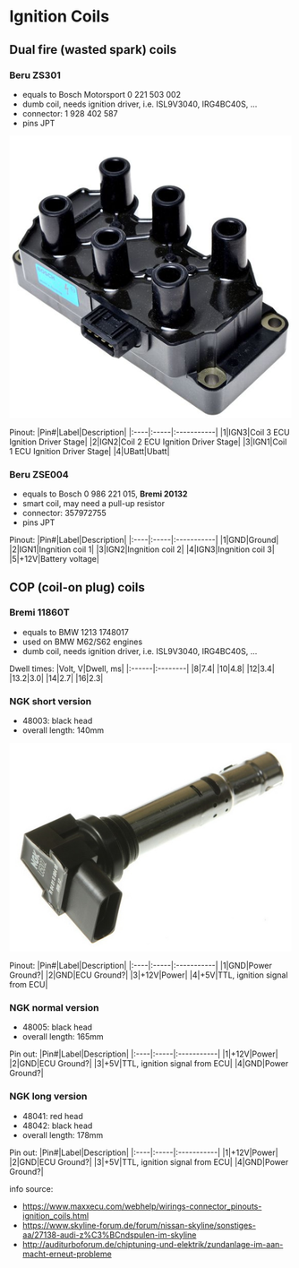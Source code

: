 # Ignition Coils

## Dual fire (wasted spark) coils

### Beru ZS301

- equals to Bosch Motorsport 0 221 503 002
- dumb coil, needs ignition driver, i.e. ISL9V3040, IRG4BC40S, ...
- connector: 1 928 402 587
- pins JPT

![alt text](./pictures/0221503002.jpg "0 221 503 002")

Pinout:
|Pin#|Label|Description|
|:----|:-----|:-----------|
|1|IGN3|Coil 3 ECU Ignition Driver Stage|
|2|IGN2|Coil 2 ECU Ignition Driver Stage|
|3|IGN1|Coil 1 ECU Ignition Driver Stage|
|4|UBatt|Ubatt|

### Beru ZSE004

- equals to Bosch 0 986 221 015, **Bremi 20132**
- smart coil, may need a pull-up resistor
- connector: 357972755
- pins JPT

Pinout:
|Pin#|Label|Description|
|:----|:-----|:-----------|
|1|GND|Ground|
|2|IGN1|Ingnition coil 1|
|3|IGN2|Ingnition coil 2|
|4|IGN3|Ingnition coil 3|
|5|+12V|Battery voltage|

## COP (coil-on plug) coils

### Bremi 11860T

- equals to BMW 1213 1748017
- used on BMW M62/S62 engines
- dumb coil, needs ignition driver, i.e. ISL9V3040, IRG4BC40S, ...

Dwell times:
|Volt, V|Dwell, ms|
|:------|:--------|
|8|7.4|
|10|4.8|
|12|3.4|
|13.2|3.0|
|14|2.7|
|16|2.3|

### NGK short version

- 48003: black head
- overall length: 140mm

![alt text](./pictures/ngk_48003.jpg "NGK 48003 Short")

Pinout:
|Pin#|Label|Description|
|:----|:-----|:-----------|
|1|GND|Power Ground?|
|2|GND|ECU Ground?|
|3|+12V|Power|
|4|+5V|TTL, ignition signal from ECU|

### NGK normal version

- 48005: black head
- overall length: 165mm

Pin out:
|Pin#|Label|Description|
|:----|:-----|:-----------|
|1|+12V|Power|
|2|GND|ECU Ground?|
|3|+5V|TTL, ignition signal from ECU|
|4|GND|Power Ground?|

### NGK long version

- 48041: red head
- 48042: black head
- overall length: 178mm

Pin out:
|Pin#|Label|Description|
|:----|:-----|:-----------|
|1|+12V|Power|
|2|GND|ECU Ground?|
|3|+5V|TTL, ignition signal from ECU|
|4|GND|Power Ground?|

info source:

- <https://www.maxxecu.com/webhelp/wirings-connector_pinouts-ignition_coils.html>
- <https://www.skyline-forum.de/forum/nissan-skyline/sonstiges-aa/27138-audi-z%C3%BCndspulen-im-skyline>
- <http://auditurboforum.de/chiptuning-und-elektrik/zundanlage-im-aan-macht-erneut-probleme>
